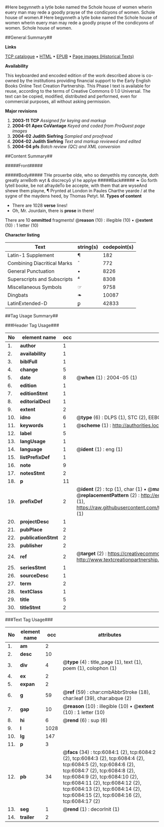 #Here begynneth a lytle boke named the Schole house of women wherin euery man may rede a goodly prayse of the condicyons of women. Schole house of women.#
Here begynneth a lytle boke named the Schole house of women wherin euery man may rede a goodly prayse of the condicyons of women.
Schole house of women.

##General Summary##

**Links**

[TCP catalogue](http://www.ota.ox.ac.uk/tcp/)  • 
[HTML](http://tei.it.ox.ac.uk/tcp/Texts-HTML/free/A01/A01962.html)  • 
[EPUB](http://tei.it.ox.ac.uk/tcp/Texts-EPUB/free/A01/A01962.epub) • 
[Page images (Historical Texts)](https://data.historicaltexts.jisc.ac.uk/view?pubId=eebo-99841498e&pageId=eebo-99841498e-6084-1)

**Availability**

This keyboarded and encoded edition of the
	       work described above is co-owned by the institutions
	       providing financial support to the Early English Books
	       Online Text Creation Partnership. This Phase I text is
	       available for reuse, according to the terms of Creative
	       Commons 0 1.0 Universal. The text can be copied,
	       modified, distributed and performed, even for
	       commercial purposes, all without asking permission.

**Major revisions**

1. __2003-11__ __TCP__ *Assigned for keying and markup*
1. __2004-01__ __Apex CoVantage__ *Keyed and coded from ProQuest page images*
1. __2004-02__ __Judith Siefring__ *Sampled and proofread*
1. __2004-02__ __Judith Siefring__ *Text and markup reviewed and edited*
1. __2004-04__ __pfs__ *Batch review (QC) and XML conversion*

##Content Summary##

#####Front#####

#####Body#####
THe prouerbe olde, who so denyethIs my conceyte, doth greatly arreBoth wyt & discrecyō yl he applye
#####Back#####
❧ Go forth lytell booke, be not afraydeTo be accepte, with them that are wyseAnd shewe them playne, ¶ Prynted at London in Paules Charthe yearde / at the sygne of the maydens heed, by Thomas Petyt. M.
**Types of content**

  * There are 1028 **verse** lines!
  * Oh, Mr. Jourdain, there is **prose** in there!

There are 10 **ommitted** fragments! 
 @__reason__ (10) : illegible (10)  •  @__extent__ (10) : 1 letter (10)

**Character listing**


|Text|string(s)|codepoint(s)|
|---|---|---|
|Latin-1 Supplement|¶|182|
|Combining             Diacritical Marks|̄|772|
|General Punctuation|•|8226|
|Superscripts             and Subscripts|⁴|8308|
|Miscellaneous Symbols|☞|9758|
|Dingbats|❧|10087|
|LatinExtended-D|ꝑ|42833|

##Tag Usage Summary##

###Header Tag Usage###

|No|element name|occ|attributes|
|---|---|---|---|
|1.|__author__|1||
|2.|__availability__|1||
|3.|__biblFull__|1||
|4.|__change__|5||
|5.|__date__|8| @__when__ (1) : 2004-05 (1)|
|6.|__edition__|1||
|7.|__editionStmt__|1||
|8.|__editorialDecl__|1||
|9.|__extent__|2||
|10.|__idno__|6| @__type__ (6) : DLPS (1), STC (2), EEBO-CITATION (1), PROQUEST (1), VID (1)|
|11.|__keywords__|1| @__scheme__ (1) : http://authorities.loc.gov/ (1)|
|12.|__label__|5||
|13.|__langUsage__|1||
|14.|__language__|1| @__ident__ (1) : eng (1)|
|15.|__listPrefixDef__|1||
|16.|__note__|9||
|17.|__notesStmt__|2||
|18.|__p__|11||
|19.|__prefixDef__|2| @__ident__ (2) : tcp (1), char (1)  •  @__matchPattern__ (2) : ([0-9\-]+):([0-9IVX]+) (1), (.+) (1)  •  @__replacementPattern__ (2) : http://eebo.chadwyck.com/downloadtiff?vid=$1&page=$2 (1), https://raw.githubusercontent.com/textcreationpartnership/Texts/master/tcpchars.xml#$1 (1)|
|20.|__projectDesc__|1||
|21.|__pubPlace__|2||
|22.|__publicationStmt__|2||
|23.|__publisher__|2||
|24.|__ref__|2| @__target__ (2) : https://creativecommons.org/publicdomain/zero/1.0/ (1), http://www.textcreationpartnership.org/docs/. (1)|
|25.|__seriesStmt__|1||
|26.|__sourceDesc__|1||
|27.|__term__|2||
|28.|__textClass__|1||
|29.|__title__|5||
|30.|__titleStmt__|2||


###Text Tag Usage###

|No|element name|occ|attributes|
|---|---|---|---|
|1.|__am__|2||
|2.|__desc__|10||
|3.|__div__|4| @__type__ (4) : title_page (1), text (1), poem (1), colophon (1)|
|4.|__ex__|2||
|5.|__expan__|2||
|6.|__g__|59| @__ref__ (59) : char:cmbAbbrStroke (18), char:leaf (39), char:abque (2)|
|7.|__gap__|10| @__reason__ (10) : illegible (10)  •  @__extent__ (10) : 1 letter (10)|
|8.|__hi__|6| @__rend__ (6) : sup (6)|
|9.|__l__|1028||
|10.|__lg__|147||
|11.|__p__|3||
|12.|__pb__|34| @__facs__ (34) : tcp:6084:1 (2), tcp:6084:2 (2), tcp:6084:3 (2), tcp:6084:4 (2), tcp:6084:5 (2), tcp:6084:6 (2), tcp:6084:7 (2), tcp:6084:8 (2), tcp:6084:9 (2), tcp:6084:10 (2), tcp:6084:11 (2), tcp:6084:12 (2), tcp:6084:13 (2), tcp:6084:14 (2), tcp:6084:15 (2), tcp:6084:16 (2), tcp:6084:17 (2)|
|13.|__seg__|1| @__rend__ (1) : decorInit (1)|
|14.|__trailer__|2||
